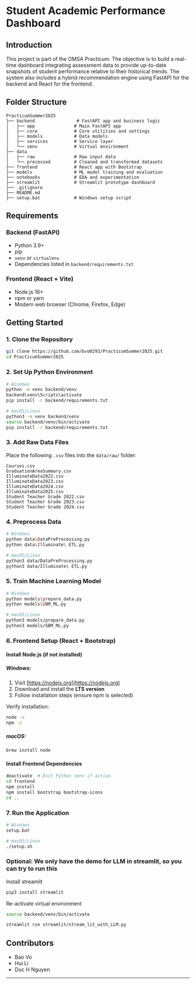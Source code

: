 # Student Academic Performance Dashboard

## Introduction

This project is part of the OMSA Practicum. The objective is to build a real-time dashboard integrating assessment data to provide up-to-date snapshots of student performance relative to their historical trends. The system also includes a hybrid recommendation engine using FastAPI for the backend and React for the frontend.

## Folder Structure

```
PracticumSummer2025
├── backend                # FastAPI app and business logic
│   ├── app               # Main FastAPI app
│   ├── core              # Core utilities and settings
│   ├── models            # Data models
│   ├── services          # Service layer
│   └── venv              # Virtual environment
├── data
│   ├── raw               # Raw input data
│   └── processed         # Cleaned and transformed datasets
├── frontend              # React app with Bootstrap
├── models                # ML model training and evaluation
├── notebooks             # EDA and experimentation
├── streamlit             # Streamlit prototype dashboard
├── .gitignore
├── README.md
├── setup.bat             # Windows setup script
```

## Requirements

### Backend (FastAPI)

- Python 3.9+
- pip
- `venv` or `virtualenv`
- Dependencies listed in `backend/requirements.txt`

### Frontend (React + Vite)

- Node.js 16+
- npm or yarn
- Modern web browser (Chrome, Firefox, Edge)

## Getting Started

### 1. Clone the Repository

```bash
git clone https://github.com/bvo0293/PracticumSummer2025.git
cd PracticumSummer2025
```

### 2. Set Up Python Environment

```bash
# Windows
python -m venv backend/venv
backend\venv\Scripts\activate
pip install -r backend/requirements.txt
```

```bash
# macOS/Linux
python3 -m venv backend/venv
source backend/venv/bin/activate
pip install -r backend/requirements.txt
```

### 3. Add Raw Data Files

Place the following `.csv` files into the `data/raw/` folder:

```
Courses.csv
GraduationAreaSummary.csv
IlluminateData2022.csv
IlluminateData2023.csv
IlluminateData2024.csv
IlluminateData2025.csv
Student Teacher Grade 2022.csv
Student Teacher Grade 2023.csv
Student Teacher Grade 2024.csv
```

### 4. Preprocess Data

```bash
# Windows
python data\DataPreProcessing.py
python data\Illuminate\ ETL.py
```

```bash
# macOS/Linux
python3 data/DataPreProcessing.py
python3 data/Illuminate\ ETL.py
```

### 5. Train Machine Learning Model

```bash
# Windows
python models\prepare_data.py
python models\GBM_ML.py
```

```bash
# macOS/Linux
python3 models/prepare_data.py
python3 models/GBM_ML.py
```

### 6. Frontend Setup (React + Bootstrap)

#### Install Node.js (if not installed)

##### Windows:

1. Visit [https://nodejs.org](https://nodejs.org)
2. Download and install the **LTS version**
3. Follow installation steps (ensure npm is selected)

Verify installation:

```bash
node -v
npm -v
```

##### macOS:

```bash
brew install node
```

#### Install Frontend Dependencies

```bash
deactivate  # Exit Python venv if active
cd frontend
npm install
npm install bootstrap bootstrap-icons
cd ..
```

### 7. Run the Application

```bash
# Windows
setup.bat
```

```bash
# macOS/Linux
./setup.sh
```

### Optional: We only have the demo for LLM in streamlit, so you can try to run this
Install streamlit
```bash
pip3 install streamlit
```
Re-activate virtual environment
```bash
source backend/venv/bin/activate
```
```bash
streamlit run streamlit/stream_lit_with_LLM.py
```

## Contributors

- Bao Vo
- Hui Li
- Duc H Nguyen

---


